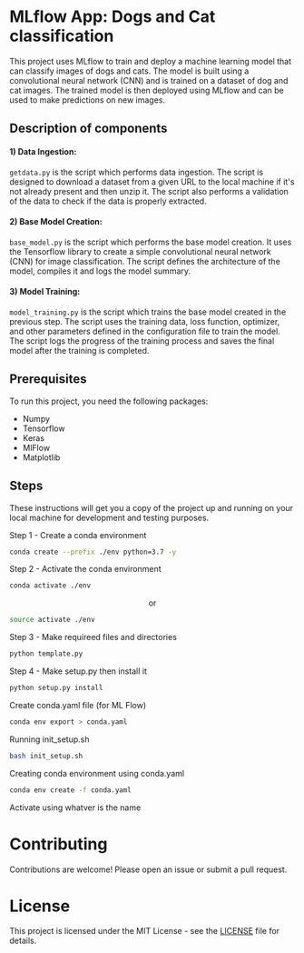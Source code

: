 # MLflow App: Dogs and Cat classification

This project uses MLflow to train and deploy a machine learning model that can classify images of dogs and cats. The model is built using a convolutional neural network (CNN) and is trained on a dataset of dog and cat images. The trained model is then deployed using MLflow and can be used to make predictions on new images.


## Description of components

#### 1) Data Ingestion: 
`getdata.py` is the script which performs data ingestion. The script is designed to download a dataset from a given URL to the local machine if it's not already present and then unzip it. The script also performs a validation of the data to check if the data is properly extracted.

#### 2) Base Model Creation: 
`base_model.py` is the script which performs the base model creation. It uses the Tensorflow library to create a simple convolutional neural network (CNN) for image classification. The script defines the architecture of the model, compiles it and logs the model summary.

#### 3) Model Training: 
`model_training.py` is the script which trains the base model created in the previous step. The script uses the training data, loss function, optimizer, and other parameters defined in the configuration file to train the model. The script logs the progress of the training process and saves the final model after the training is completed.

## Prerequisites
To run this project, you need the following packages:

- Numpy
- Tensorflow
- Keras
- MlFlow
- Matplotlib

## Steps
These instructions will get you a copy of the project up and running on your local machine for development and testing purposes.



Step 1 - Create a conda environment
```bash
conda create --prefix ./env python=3.7 -y
```

Step 2 - Activate the conda environment
```bash
conda activate ./env
```
<p align="center">or</p>

```bash
source activate ./env
```

Step 3 - Make requireed files and directories
```bash
python template.py
```

Step 4 - Make setup.py then install it
```bash
python setup.py install
```

Create conda.yaml file (for ML Flow)
```bash
conda env export > conda.yaml
```


Running init_setup.sh
```bash
bash init_setup.sh
```


Creating conda environment using conda.yaml
```bash
conda env create -f conda.yaml
```
Activate using whatver is the name


# Contributing
Contributions are welcome! Please open an issue or submit a pull request.

# License
This project is licensed under the MIT License - see the [LICENSE](LICENSE) file for details.
